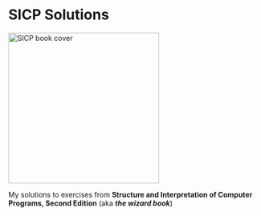 # SICP Solutions

<img src="https://m.media-amazon.com/images/I/71noXgc3kgL._AC_UF894,1000_QL80_.jpg" alt="SICP book cover" width="300px" />

My solutions to exercises from **Structure and Interpretation of Computer Programs, Second Edition** (aka ***the wizard book***)

